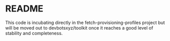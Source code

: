 # README

This code is incubating directly in the fetch-provisioning-profiles project but will be moved out to devbotsxyz/toolkit once it reaches a good level of stability and completeness.
